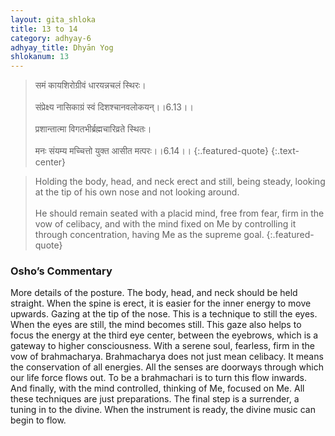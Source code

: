 ```yaml
---
layout: gita_shloka
title: 13 to 14
category: adhyay-6
adhyay_title: Dhyān Yog
shlokanum: 13
---
```


> समं कायशिरोग्रीवं धारयन्नचलं स्थिरः।<br><br>संप्रेक्ष्य नासिकाग्रं स्वं दिशश्चानवलोकयन्।।6.13।।<br><br>प्रशान्तात्मा विगतभीर्ब्रह्मचारिव्रते स्थितः।<br><br>मनः संयम्य मच्चित्तो युक्त आसीत मत्परः।।6.14।।
{:.featured-quote}
{:.text-center}

> Holding the body, head, and neck erect and still, being steady, looking at the tip of his own nose and not looking around.<br><br>He should remain seated with a placid mind, free from fear, firm in the vow of celibacy, and with the mind fixed on Me by controlling it through concentration, having Me as the supreme goal.
{:.featured-quote}

### Osho’s Commentary
More details of the posture. The body, head, and neck should be held straight. When the spine is erect, it is easier for the inner energy to move upwards.
Gazing at the tip of the nose. This is a technique to still the eyes. When the eyes are still, the mind becomes still. This gaze also helps to focus the energy at the third eye center, between the eyebrows, which is a gateway to higher consciousness.
With a serene soul, fearless, firm in the vow of brahmacharya. Brahmacharya does not just mean celibacy. It means the conservation of all energies. All the senses are doorways through which our life force flows out. To be a brahmachari is to turn this flow inwards.
And finally, with the mind controlled, thinking of Me, focused on Me. All these techniques are just preparations. The final step is a surrender, a tuning in to the divine. When the instrument is ready, the divine music can begin to flow.
